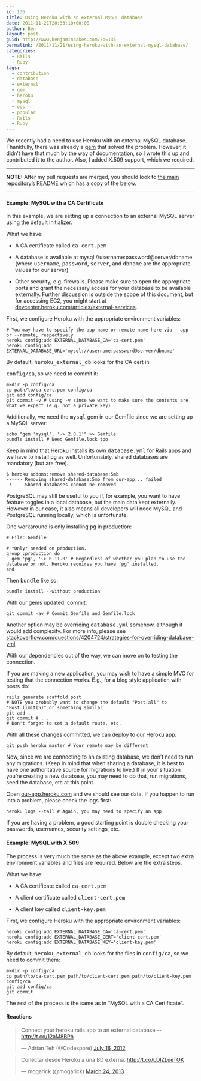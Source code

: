 ```yaml
---
id: 136
title: Using Heroku with an external MySQL database
date: 2011-11-21T20:33:10+00:00
author: Ben
layout: post
guid: http://www.benjaminoakes.com/?p=136
permalink: /2011/11/21/using-heroku-with-an-external-mysql-database/
categories:
  - Rails
  - Ruby
tags:
  - contribution
  - database
  - external
  - gem
  - heroku
  - mysql
  - oss
  - popular
  - Rails
  - Ruby
---
```

We recently had a need to use Heroku with an external MySQL database. Thankfully, there was already a [gem](https://github.com/nbudin/heroku_external_db) that solved the problem. However, it didn&#8217;t have that much by the way of documentation, so I wrote this up and contributed it to the author. Also, I added X.509 support, which we required.

* * *

**NOTE:** After my pull requests are merged, you should look to [the main repository&#8217;s README](https://github.com/nbudin/heroku_external_db) which has a copy of the below.

* * *

#### Example: MySQL with a CA Certificate

In this example, we are setting up a connection to an external MySQL server using the default initializer.

What we have:

  * A CA certificate called <tt>ca-cert.pem</tt>

  * A database is available at mysql://username:password@server/dbname (where <tt>username</tt>, <tt>password</tt>, <tt>server</tt>, and <tt>dbname</tt> are the appropriate values for our server)

  * Other security, e.g. firewalls. Please make sure to open the appropriate ports and grant the necessary access for your database to be available externally. Further discussion is outside the scope of this document, but for accessing EC2, you might start at [devcenter.heroku.com/articles/external-services](http://devcenter.heroku.com/articles/external-services).

First, we configure Heroku with the appropriate environment variables:

<pre><code class="language-bash"># You may have to specify the app name or remote name here via --app or --remote, respectively
heroku config:add EXTERNAL_DATABASE_CA='ca-cert.pem'
heroku config:add EXTERNAL_DATABASE_URL='mysql://username:password@server/dbname'</code></pre>

By default, <tt>heroku_external_db</tt> looks for the CA cert in
  
<tt>config/ca</tt>, so we need to commit it:

<pre><code class="language-bash">mkdir -p config/ca
cp path/to/ca-cert.pem config/ca
git add config/ca
git commit -v # Using -v since we want to make sure the contents are what we expect (e.g. not a private key)</code></pre>

Additionally, we need the <tt>mysql</tt> gem in our Gemfile since we are setting up a MySQL server:

<pre><code class="language-bash">echo "gem 'mysql', '~&gt; 2.8.1'" &gt;&gt; Gemfile
bundle install # Need Gemfile.lock too</code></pre>

Keep in mind that Heroku installs its own <tt>database.yml</tt> for Rails apps and we have to install <tt>pg</tt> as well. Unfortunately, shared databases are mandatory (but are free).

<pre><code class="no-highlight">$ heroku addons:remove shared-database:5mb
-----&gt; Removing shared-database:5mb from our-app... failed
 !     Shared databases cannot be removed</code></pre>

PostgreSQL may still be useful to you if, for example, you want to have feature toggles in a local database, but the main data kept externally. However in our case, it also means all developers will need MySQL and PostgreSQL running locally, which is unfortunate.

One workaround is only installing <tt>pg</tt> in production:

<pre><code class="language-ruby"># File: Gemfile

# *Only* needed on production.
group :production do
  gem 'pg', '~&gt; 0.11.0' # Regardless of whether you plan to use the database or not, Heroku requires you have 'pg' installed.
end</code></pre>

Then <tt>bundle</tt> like so:

<pre><code class="language-bash">bundle install --without production</code></pre>

With our gems updated, commit:

<pre><code class="language-bash">git commit -av # Commit Gemfile and Gemfile.lock</code></pre>

Another option may be overriding <tt>database.yml</tt> somehow, although it would add complexity. For more info, please see [stackoverflow.com/questions/4204724/strategies-for-overriding-database-yml](http://stackoverflow.com/questions/4204724/strategies-for-overriding-database-yml).

With our dependencies out of the way, we can move on to testing the connection.

If you are making a new application, you may wish to have a simple MVC for testing that the connection works. E.g., for a blog style application with posts do:

<pre><code class="language-bash">rails generate scaffold post
# NOTE you probably want to change the default "Post.all" to "Post.limit(5)" or something similar
git add .
git commit # ...
# Don't forget to set a default route, etc.</code></pre>

With all these changes committed, we can deploy to our Heroku app:

<pre><code class="language-bash">git push heroku master # Your remote may be different</code></pre>

Now, since we are connecting to an existing database, we don’t need to run any migrations. (Keep in mind that when sharing a database, it is best to have one authoritative source for migrations to live.) If in your situation you’re creating a new database, you may need to do that, run migrations, seed the database, etc at this point.

Open [our-app.heroku.com](http://our-app.heroku.com) and we should see our data. If you happen to run into a problem, please check the logs first:

<pre><code class="language-bash">heroku logs --tail # Again, you may need to specify an app</code></pre>

If you are having a problem, a good starting point is double checking your passwords, usernames, security settings, etc.

#### Example: MySQL with X.509

The process is very much the same as the above example, except two extra environment variables and files are required. Below are the extra steps.

What we have:

  * A CA certificate called <tt>ca-cert.pem</tt>

  * A client certificate called <tt>client-cert.pem</tt>

  * A client key called <tt>client-key.pem</tt>

First, we configure Heroku with the appropriate environment variables:

<pre><code class="language-bash">heroku config:add EXTERNAL_DATABASE_CA='ca-cert.pem'
heroku config:add EXTERNAL_DATABASE_CERT='client-cert.pem'
heroku config:add EXTERNAL_DATABASE_KEY='client-key.pem'</code></pre>

By default, <tt>heroku_external_db</tt> looks for the files in <tt>config/ca</tt>, so we need to commit them:

<pre><code class="language-bash">mkdir -p config/ca
cp path/to/ca-cert.pem path/to/client-cert.pem path/to/client-key.pem config/ca
git add config/ca
git commit</code></pre>

The rest of the process is the same as in “MySQL with a CA Certificate”.

#### Reactions

<blockquote class="twitter-tweet">
  <p>
    Connect your heroku rails app to an external database -- <a href="http://t.co/12aM8BPh">http://t.co/12aM8BPh</a>
  </p>
  
  <p>
    &mdash; Adrian Teh (@Codespore) <a href="https://twitter.com/Codespore/statuses/224670016073773057">July 16, 2012</a>
  </p>
</blockquote>

<blockquote class="twitter-tweet">
  <p>
    Conectar desde Heroku a una BD externa. <a href="http://t.co/LDIZLueTOK">http://t.co/LDIZLueTOK</a>
  </p>
  
  <p>
    &mdash; mogarick (@mogarick) <a href="https://twitter.com/mogarick/statuses/315728161063202816">March 24, 2013</a>
  </p>
</blockquote>